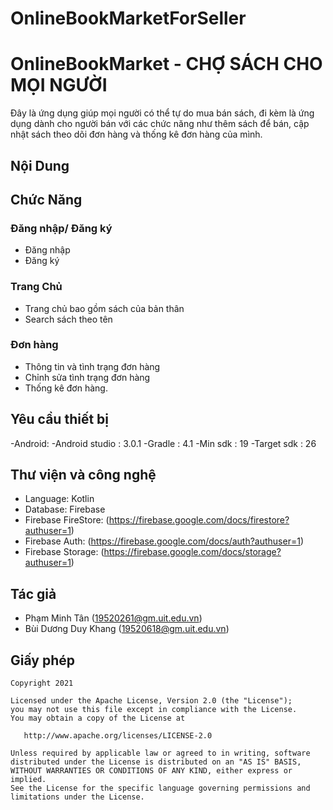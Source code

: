 # OnlineBookMarketForSeller
# OnlineBookMarket - CHỢ SÁCH CHO MỌI NGƯỜI
Đây là ứng dụng giúp mọi người có thể tự do mua bán sách, đi kèm là ứng dụng dành cho người bán với các chức năng như thêm sách để bán, cập nhật sách theo dõi đơn hàng và thống kê đơn hàng của mình.

## Nội Dung

## Chức Năng

### Đăng nhập/ Đăng ký

- Đăng nhập
- Đăng ký

### Trang Chủ

- Trang chủ bao gồm sách của bản thân
- Search sách theo tên

### Đơn hàng

- Thông tin và tình trạng đơn hàng
- Chỉnh sửa tình trạng đơn hàng
- Thống kê đơn hàng.

## Yêu cầu thiết bị

-Android:
   -Android studio : 3.0.1
   -Gradle : 4.1
   -Min sdk : 19
   -Target sdk : 26

## Thư viện và công nghệ

- Language: Kotlin
- Database: Firebase
- Firebase FireStore: (https://firebase.google.com/docs/firestore?authuser=1)
- Firebase Auth: (https://firebase.google.com/docs/auth?authuser=1)
- Firebase Storage: (https://firebase.google.com/docs/storage?authuser=1)

## Tác giả

- Phạm Minh Tân (19520261@gm.uit.edu.vn)
- Bùi Dương Duy Khang (19520618@gm.uit.edu.vn)

## Giấy phép


    Copyright 2021

    Licensed under the Apache License, Version 2.0 (the "License");
    you may not use this file except in compliance with the License.
    You may obtain a copy of the License at

       http://www.apache.org/licenses/LICENSE-2.0

    Unless required by applicable law or agreed to in writing, software
    distributed under the License is distributed on an "AS IS" BASIS,
    WITHOUT WARRANTIES OR CONDITIONS OF ANY KIND, either express or implied.
    See the License for the specific language governing permissions and
    limitations under the License.


